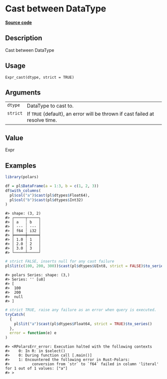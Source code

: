 

# Cast between DataType

[**Source code**](https://github.com/pola-rs/r-polars/tree/main/R/expr__expr.R#L1019)

## Description

Cast between DataType

## Usage

<pre><code class='language-R'>Expr_cast(dtype, strict = TRUE)
</code></pre>

## Arguments

<table>
<tr>
<td style="white-space: nowrap; font-family: monospace; vertical-align: top">
<code id="Expr_cast_:_dtype">dtype</code>
</td>
<td>
DataType to cast to.
</td>
</tr>
<tr>
<td style="white-space: nowrap; font-family: monospace; vertical-align: top">
<code id="Expr_cast_:_strict">strict</code>
</td>
<td>
If <code>TRUE</code> (default), an error will be thrown if cast failed
at resolve time.
</td>
</tr>
</table>

## Value

Expr

## Examples

``` r
library(polars)

df = pl$DataFrame(a = 1:3, b = c(1, 2, 3))
df$with_columns(
  pl$col("a")$cast(pl$dtypes$Float64),
  pl$col("b")$cast(pl$dtypes$Int32)
)
```

    #> shape: (3, 2)
    #> ┌─────┬─────┐
    #> │ a   ┆ b   │
    #> │ --- ┆ --- │
    #> │ f64 ┆ i32 │
    #> ╞═════╪═════╡
    #> │ 1.0 ┆ 1   │
    #> │ 2.0 ┆ 2   │
    #> │ 3.0 ┆ 3   │
    #> └─────┴─────┘

``` r
# strict FALSE, inserts null for any cast failure
pl$lit(c(100, 200, 300))$cast(pl$dtypes$UInt8, strict = FALSE)$to_series()
```

    #> polars Series: shape: (3,)
    #> Series: '' [u8]
    #> [
    #>  100
    #>  200
    #>  null
    #> ]

``` r
# strict TRUE, raise any failure as an error when query is executed.
tryCatch(
  {
    pl$lit("a")$cast(pl$dtypes$Float64, strict = TRUE)$to_series()
  },
  error = function(e) e
)
```

    #> <RPolarsErr_error: Execution halted with the following contexts
    #>    0: In R: in $select()
    #>    0: During function call [.main()]
    #>    1: Encountered the following error in Rust-Polars:
    #>          conversion from `str` to `f64` failed in column 'literal' for 1 out of 1 values: ["a"]
    #> >
